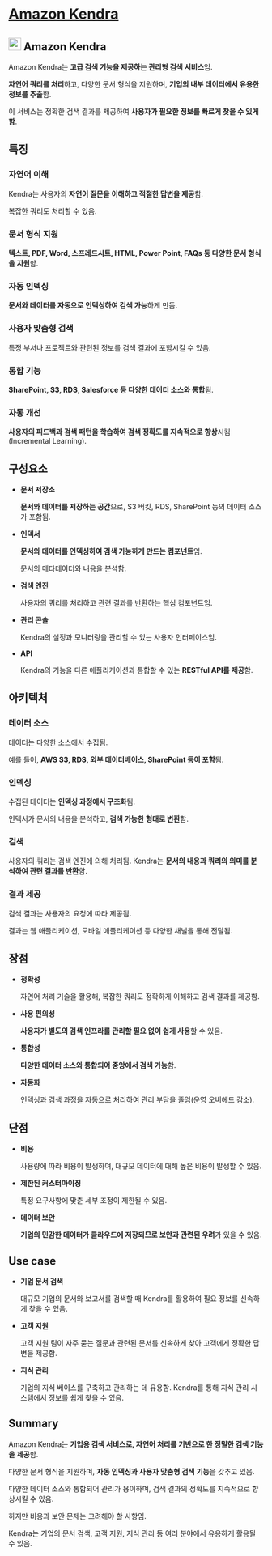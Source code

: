 # [Amazon Kendra](https://docs.aws.amazon.com/kendra/latest/dg/what-is-kendra.html)

## <img src = "https://github.com/user-attachments/assets/42b02e70-fc08-432a-8fba-cd8a5f6c62f5" width = "25" height = "25"> Amazon Kendra

Amazon Kendra는 **고급 검색 기능을 제공하는 관리형 검색 서비스**임. 

**자연어 쿼리를 처리**하고, 다양한 문서 형식을 지원하며, **기업의 내부 데이터에서 유용한 정보를 추출**함. 

이 서비스는 정확한 검색 결과를 제공하여 **사용자가 필요한 정보를 빠르게 찾을 수 있게 함**.

## 특징

### 자연어 이해

Kendra는 사용자의 **자연어 질문을 이해하고 적절한 답변을 제공**함. 

복잡한 쿼리도 처리할 수 있음.

### 문서 형식 지원

**텍스트, PDF, Word, 스프레드시트, HTML, Power Point, FAQs 등 다양한 문서 형식을 지원**함.

### 자동 인덱싱

**문서와 데이터를 자동으로 인덱싱하여 검색 가능**하게 만듬.

### 사용자 맞춤형 검색

특정 부서나 프로젝트와 관련된 정보를 검색 결과에 포함시킬 수 있음.

### 통합 기능

**SharePoint, S3, RDS, Salesforce 등 다양한 데이터 소스와 통합**됨.

### 자동 개선

**사용자의 피드백과 검색 패턴을 학습하여 검색 정확도를 지속적으로 향상**시킴(Incremental Learning).

## 구성요소

* **문서 저장소**

    **문서와 데이터를 저장하는 공간**으로, S3 버킷, RDS, SharePoint 등의 데이터 소스가 포함됨.

* **인덱서**

    **문서와 데이터를 인덱싱하여 검색 가능하게 만드는 컴포넌트**임. 
    
    문서의 메타데이터와 내용을 분석함.

* **검색 엔진**

    사용자의 쿼리를 처리하고 관련 결과를 반환하는 핵심 컴포넌트임.

* **관리 콘솔**

    Kendra의 설정과 모니터링을 관리할 수 있는 사용자 인터페이스임.

* **API**

    Kendra의 기능을 다른 애플리케이션과 통합할 수 있는 **RESTful API를 제공**함.

## 아키텍처

### 데이터 소스

데이터는 다양한 소스에서 수집됨.

예를 들어, **AWS S3, RDS, 외부 데이터베이스, SharePoint 등이 포함**됨.

### 인덱싱

수집된 데이터는 **인덱싱 과정에서 구조화**됨. 

인덱서가 문서의 내용을 분석하고, **검색 가능한 형태로 변환**함.

### 검색

사용자의 쿼리는 검색 엔진에 의해 처리됨. Kendra는 **문서의 내용과 쿼리의 의미를 분석하여 관련 결과를 반환**함.

### 결과 제공

검색 결과는 사용자의 요청에 따라 제공됨. 

결과는 웹 애플리케이션, 모바일 애플리케이션 등 다양한 채널을 통해 전달됨.

## 장점

* **정확성**

    자연어 처리 기술을 활용해, 복잡한 쿼리도 정확하게 이해하고 검색 결과를 제공함.

* **사용 편의성**

    **사용자가 별도의 검색 인프라를 관리할 필요 없이 쉽게 사용**할 수 있음.

* **통합성**

    **다양한 데이터 소스와 통합되어 중앙에서 검색 가능**함.

* **자동화**

    인덱싱과 검색 과정을 자동으로 처리하여 관리 부담을 줄임(운영 오버헤드 감소).

## 단점

* **비용**

    사용량에 따라 비용이 발생하며, 대규모 데이터에 대해 높은 비용이 발생할 수 있음.

* **제한된 커스터마이징**

    특정 요구사항에 맞춘 세부 조정이 제한될 수 있음.

* **데이터 보안**

    **기업의 민감한 데이터가 클라우드에 저장되므로 보안과 관련된 우려**가 있을 수 있음.

## Use case

* **기업 문서 검색**

    대규모 기업의 문서와 보고서를 검색할 때 Kendra를 활용하여 필요 정보를 신속하게 찾을 수 있음.

* **고객 지원**

    고객 지원 팀이 자주 묻는 질문과 관련된 문서를 신속하게 찾아 고객에게 정확한 답변을 제공함.

* **지식 관리**

    기업의 지식 베이스를 구축하고 관리하는 데 유용함. Kendra를 통해 지식 관리 시스템에서 정보를 쉽게 찾을 수 있음.

## Summary

Amazon Kendra는 **기업용 검색 서비스로, 자연어 처리를 기반으로 한 정밀한 검색 기능을 제공**함. 

다양한 문서 형식을 지원하며, **자동 인덱싱과 사용자 맞춤형 검색 기능**을 갖추고 있음. 

다양한 데이터 소스와 통합되어 관리가 용이하며, 검색 결과의 정확도를 지속적으로 향상시킬 수 있음. 

하지만 비용과 보안 문제는 고려해야 할 사항임. 

Kendra는 기업의 문서 검색, 고객 지원, 지식 관리 등 여러 분야에서 유용하게 활용될 수 있음.